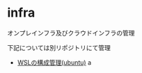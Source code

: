 # infra
オンプレインフラ及びクラウドインフラの管理

下記については別リポジトリにて管理
* [WSLの構成管理(ubuntu)](https://github.com/toshi-click/ansible_for_wsl)
a
